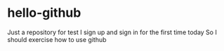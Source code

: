 # hello-github
Just a repository for test
I sign up and sign in for the first time today
So I should exercise how to use github
